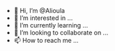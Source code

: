 - 👋 Hi, I’m @Alioula
- 👀 I’m interested in ...
- 🌱 I’m currently learning ...
- 💞️ I’m looking to collaborate on ...
- 📫 How to reach me ...

<!---
Alioula/Alioula is a ✨ special ✨ repository because its `README.md` (this file) appears on your GitHub profile.
You can click the Preview link to take a look at your changes.
--->
